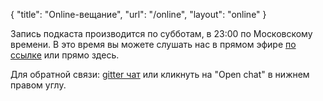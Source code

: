 {
   "title": "Online-вещание",
   "url": "/online",
   "layout": "online"
}

Запись подкаста производится по субботам, в 23:00 по Московскому времени. В это время вы можете слушать нас в прямом эфире [по ссылке](http://stream.radio-t.com) или прямо здесь. <span id="play-stream" class="disabled"></span><audio id="stream" src="http://stream.radio-t.com"></audio>

Для обратной связи: [gitter чат](https://gitter.im/radio-t/chat) или кликнуть на <span data-controller='gitter'>"Open chat"</span> в нижнем правом углу.

